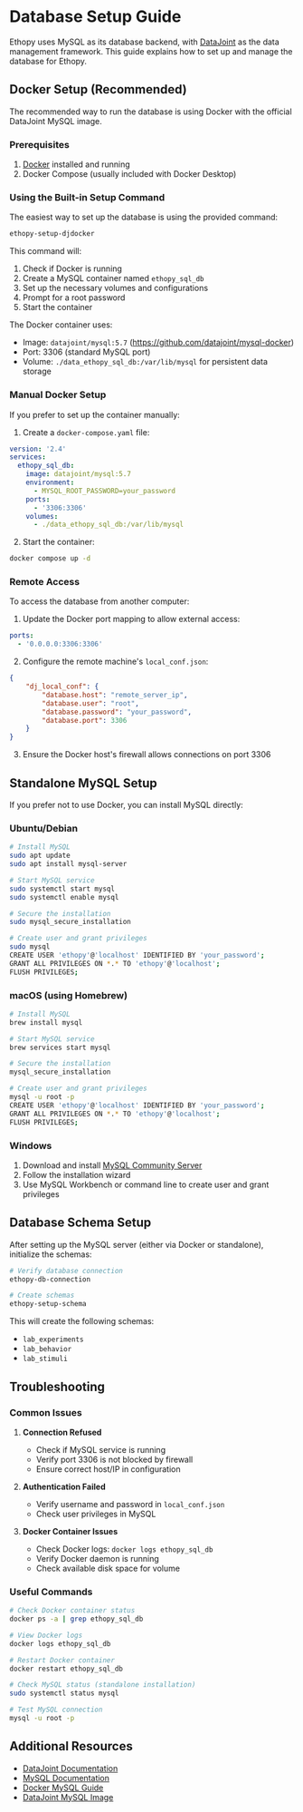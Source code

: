 # Database Setup Guide

Ethopy uses MySQL as its database backend, with [DataJoint](https://datajoint.com/) as the data management framework. This guide explains how to set up and manage the database for Ethopy.

## Docker Setup (Recommended)

The recommended way to run the database is using Docker with the official DataJoint MySQL image.

### Prerequisites

1. [Docker](https://docs.docker.com/get-docker/) installed and running
2. Docker Compose (usually included with Docker Desktop)

### Using the Built-in Setup Command

The easiest way to set up the database is using the provided command:

```bash
ethopy-setup-djdocker
```

This command will:
1. Check if Docker is running
2. Create a MySQL container named `ethopy_sql_db`
3. Set up the necessary volumes and configurations
4. Prompt for a root password
5. Start the container

The Docker container uses:
- Image: `datajoint/mysql:5.7` (https://github.com/datajoint/mysql-docker)
- Port: 3306 (standard MySQL port)
- Volume: `./data_ethopy_sql_db:/var/lib/mysql` for persistent data storage

### Manual Docker Setup

If you prefer to set up the container manually:

1. Create a `docker-compose.yaml` file:
```yaml
version: '2.4'
services:
  ethopy_sql_db:
    image: datajoint/mysql:5.7
    environment:
      - MYSQL_ROOT_PASSWORD=your_password
    ports:
      - '3306:3306'
    volumes:
      - ./data_ethopy_sql_db:/var/lib/mysql
```

2. Start the container:
```bash
docker compose up -d
```

### Remote Access

To access the database from another computer:

1. Update the Docker port mapping to allow external access:
```yaml
ports:
  - '0.0.0.0:3306:3306'
```

2. Configure the remote machine's `local_conf.json`:
```json
{
    "dj_local_conf": {
        "database.host": "remote_server_ip",
        "database.user": "root",
        "database.password": "your_password",
        "database.port": 3306
    }
}
```

3. Ensure the Docker host's firewall allows connections on port 3306

## Standalone MySQL Setup

If you prefer not to use Docker, you can install MySQL directly:

### Ubuntu/Debian
```bash
# Install MySQL
sudo apt update
sudo apt install mysql-server

# Start MySQL service
sudo systemctl start mysql
sudo systemctl enable mysql

# Secure the installation
sudo mysql_secure_installation

# Create user and grant privileges
sudo mysql
CREATE USER 'ethopy'@'localhost' IDENTIFIED BY 'your_password';
GRANT ALL PRIVILEGES ON *.* TO 'ethopy'@'localhost';
FLUSH PRIVILEGES;
```

### macOS (using Homebrew)
```bash
# Install MySQL
brew install mysql

# Start MySQL service
brew services start mysql

# Secure the installation
mysql_secure_installation

# Create user and grant privileges
mysql -u root -p
CREATE USER 'ethopy'@'localhost' IDENTIFIED BY 'your_password';
GRANT ALL PRIVILEGES ON *.* TO 'ethopy'@'localhost';
FLUSH PRIVILEGES;
```

### Windows
1. Download and install [MySQL Community Server](https://dev.mysql.com/downloads/mysql/)
2. Follow the installation wizard
3. Use MySQL Workbench or command line to create user and grant privileges

## Database Schema Setup

After setting up the MySQL server (either via Docker or standalone), initialize the schemas:

```bash
# Verify database connection
ethopy-db-connection

# Create schemas
ethopy-setup-schema
```

This will create the following schemas:
- `lab_experiments`
- `lab_behavior`
- `lab_stimuli`

## Troubleshooting

### Common Issues

1. **Connection Refused**
   - Check if MySQL service is running
   - Verify port 3306 is not blocked by firewall
   - Ensure correct host/IP in configuration

2. **Authentication Failed**
   - Verify username and password in `local_conf.json`
   - Check user privileges in MySQL

3. **Docker Container Issues**
   - Check Docker logs: `docker logs ethopy_sql_db`
   - Verify Docker daemon is running
   - Check available disk space for volume

### Useful Commands

```bash
# Check Docker container status
docker ps -a | grep ethopy_sql_db

# View Docker logs
docker logs ethopy_sql_db

# Restart Docker container
docker restart ethopy_sql_db

# Check MySQL status (standalone installation)
sudo systemctl status mysql

# Test MySQL connection
mysql -u root -p
```

## Additional Resources

- [DataJoint Documentation](https://docs.datajoint.org/)
- [MySQL Documentation](https://dev.mysql.com/doc/)
- [Docker MySQL Guide](https://hub.docker.com/_/mysql)
- [DataJoint MySQL Image](https://hub.docker.com/r/datajoint/mysql)